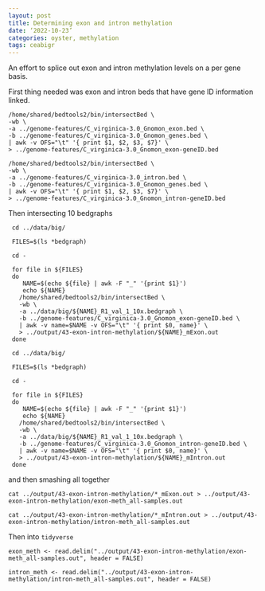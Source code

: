 ```yaml
---
layout: post
title: Determining exon and intron methylation
date: ‘2022-10-23’
categories: oyster, methylation
tags: ceabigr
---
```


An effort to splice out exon and intron methylation levels on a per gene basis.

First thing needed was exon and intron beds that have gene ID information linked.

```{bash}
/home/shared/bedtools2/bin/intersectBed \
-wb \
-a ../genome-features/C_virginica-3.0_Gnomon_exon.bed \
-b ../genome-features/C_virginica-3.0_Gnomon_genes.bed \
| awk -v OFS="\t" '{ print $1, $2, $3, $7}' \
> ../genome-features/C_virginica-3.0_Gnomon_exon-geneID.bed
```

```{bash}
/home/shared/bedtools2/bin/intersectBed \
-wb \
-a ../genome-features/C_virginica-3.0_intron.bed \
-b ../genome-features/C_virginica-3.0_Gnomon_genes.bed \
| awk -v OFS="\t" '{ print $1, $2, $3, $7}' \
> ../genome-features/C_virginica-3.0_Gnomon_intron-geneID.bed
```

Then intersecting 10 bedgraphs

```{bash}
 cd ../data/big/

 FILES=$(ls *bedgraph)

 cd -

 for file in ${FILES}
 do
    NAME=$(echo ${file} | awk -F "_" '{print $1}')
    echo ${NAME}
   /home/shared/bedtools2/bin/intersectBed \
   -wb \
   -a ../data/big/${NAME}_R1_val_1_10x.bedgraph \
   -b ../genome-features/C_virginica-3.0_Gnomon_exon-geneID.bed \
   | awk -v name=$NAME -v OFS="\t" '{ print $0, name}' \
   > ../output/43-exon-intron-methylation/${NAME}_mExon.out
 done  

```

```{bash}
 cd ../data/big/

 FILES=$(ls *bedgraph)

 cd -

 for file in ${FILES}
 do
    NAME=$(echo ${file} | awk -F "_" '{print $1}')
    echo ${NAME}
   /home/shared/bedtools2/bin/intersectBed \
   -wb \
   -a ../data/big/${NAME}_R1_val_1_10x.bedgraph \
   -b ../genome-features/C_virginica-3.0_Gnomon_intron-geneID.bed \
   | awk -v name=$NAME -v OFS="\t" '{ print $0, name}' \
   > ../output/43-exon-intron-methylation/${NAME}_mIntron.out
 done  

```


and then smashing all together

```{bash}
cat ../output/43-exon-intron-methylation/*_mExon.out > ../output/43-exon-intron-methylation/exon-meth_all-samples.out
```

```{bash}
cat ../output/43-exon-intron-methylation/*_mIntron.out > ../output/43-exon-intron-methylation/intron-meth_all-samples.out
```

Then into `tidyverse`

```{r}
exon_meth <- read.delim("../output/43-exon-intron-methylation/exon-meth_all-samples.out", header = FALSE)
```

```{r}
intron_meth <- read.delim("../output/43-exon-intron-methylation/intron-meth_all-samples.out", header = FALSE)
```
